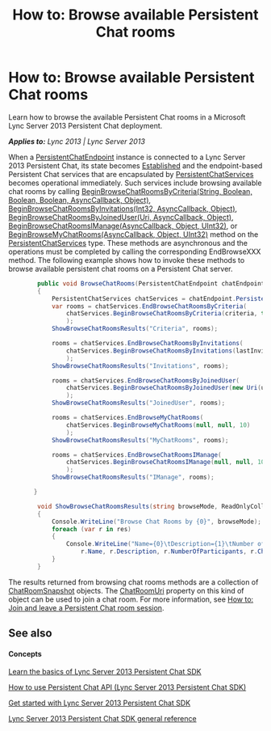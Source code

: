 ﻿---
title: 'How to: Browse available Persistent Chat rooms'
TOCTitle: 'How to: Browse available Persistent Chat rooms'
ms:assetid: 3b664f00-56bb-46b3-b39d-54cdf3617ba9
ms:mtpsurl: https://msdn.microsoft.com/en-us/library/Dn465907(v=office.15)
ms:contentKeyID: 57101413
ms.date: 07/24/2014
mtps_version: v=office.15
dev_langs:
- csharp
---

# How to: Browse available Persistent Chat rooms

Learn how to browse the available Persistent Chat rooms in a Microsoft Lync Server 2013 Persistent Chat deployment.


_**Applies to:** Lync 2013 | Lync Server 2013_

When a [PersistentChatEndpoint](https://msdn.microsoft.com/en-us/library/jj267567\(v=office.15\)) instance is connected to a Lync Server 2013 Persistent Chat, its state becomes [Established](https://msdn.microsoft.com/en-us/library/jj267239\(v=office.15\)) and the endpoint-based Persistent Chat services that are encapsulated by [PersistentChatServices](https://msdn.microsoft.com/en-us/library/jj266890\(v=office.15\)) becomes operational immediately. Such services include browsing available chat rooms by calling [BeginBrowseChatRoomsByCriteria(String, Boolean, Boolean, Boolean, AsyncCallback, Object)](https://msdn.microsoft.com/en-us/library/jj267603\(v=office.15\)), [BeginBrowseChatRoomsByInvitations(Int32, AsyncCallback, Object)](https://msdn.microsoft.com/en-us/library/jj267594\(v=office.15\)), [BeginBrowseChatRoomsByJoinedUser(Uri, AsyncCallback, Object)](https://msdn.microsoft.com/en-us/library/jj266317\(v=office.15\)), [BeginBrowseChatRoomsIManage(AsyncCallback, Object, UInt32)](https://msdn.microsoft.com/en-us/library/jj266916\(v=office.15\)), or [BeginBrowseMyChatRooms(AsyncCallback, Object, UInt32)](https://msdn.microsoft.com/en-us/library/jj267602\(v=office.15\)) method on the [PersistentChatServices](https://msdn.microsoft.com/en-us/library/jj266890\(v=office.15\)) type. These methods are asynchronous and the operations must be completed by calling the corresponding EndBrowseXXX method. The following example shows how to invoke these methods to browse available persistent chat rooms on a Persistent Chat server.

``` csharp
        public void BrowseChatRooms(PersistentChatEndpoint chatEndpoint, string criteria, ref int lastInviteId, string userSipUri)
        {
            PersistentChatServices chatServices = chatEndpoint.PersistentChatServices;
            var rooms = chatServices.EndBrowseChatRoomsByCriteria(
                chatServices.BeginBrowseChatRoomsByCriteria(criteria, true, false, false, null, null)
                );
            ShowBrowseChatRoomsResults("Criteria", rooms);

            rooms = chatServices.EndBrowseChatRoomsByInvitations(
                chatServices.BeginBrowseChatRoomsByInvitations(lastInviteId, null, null), out lastInviteId
                );
            ShowBrowseChatRoomsResults("Invitations", rooms);

            rooms = chatServices.EndBrowseChatRoomsByJoinedUser(
                chatServices.BeginBrowseChatRoomsByJoinedUser(new Uri(userSipUri), null, null)
                );
            ShowBrowseChatRoomsResults("JoinedUser", rooms);

            rooms = chatServices.EndBrowseMyChatRooms(
                chatServices.BeginBrowseMyChatRooms(null, null, 10)
                );
            ShowBrowseChatRoomsResults("MyChatRooms", rooms);

            rooms = chatServices.EndBrowseChatRoomsIManage(
                chatServices.BeginBrowseChatRoomsIManage(null, null, 10)
                );
            ShowBrowseChatRoomsResults("IManage", rooms);

       }

        void ShowBrowseChatRoomsResults(string browseMode, ReadOnlyCollection<ChatRoomSnapshot> res)
        {
            Console.WriteLine("Browse Chat Rooms by {0}", browseMode);
            foreach (var r in res)
            {
                Console.WriteLine("Name={0}\tDescription={1}\tNumber of participants={2}\tChatRoomUri={3}",
                    r.Name, r.Description, r.NumberOfParticipants, r.ChatRoomUri.ToString());
            }
        }
```

The results returned from browsing chat rooms methods are a collection of [ChatRoomSnapshot](https://msdn.microsoft.com/en-us/library/jj267241\(v=office.15\)) objects. The [ChatRoomUri](https://msdn.microsoft.com/en-us/library/jj266377\(v=office.15\)) property on this kind of object can be used to join a chat room. For more information, see [How to: Join and leave a Persistent Chat room session](how-to-join-and-leave-a-persistent-chat-room-session.md).

## See also

#### Concepts

[Learn the basics of Lync Server 2013 Persistent Chat SDK](learn-the-basics-of-lync-server-2013-persistent-chat-sdk.md)

[How to use Persistent Chat API (Lync Server 2013 Persistent Chat SDK)](how-to-use-persistent-chat-api-lync-server-2013-persistent-chat-sdk.md)

[Get started with Lync Server 2013 Persistent Chat SDK](get-started-with-lync-server-2013-persistent-chat-sdk.md)

[Lync Server 2013 Persistent Chat SDK general reference](lync-server-2013-persistent-chat-sdk-general-reference.md)

